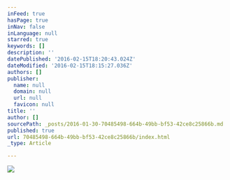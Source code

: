 ```yaml
---
inFeed: true
hasPage: true
inNav: false
inLanguage: null
starred: true
keywords: []
description: ''
datePublished: '2016-02-15T18:20:43.024Z'
dateModified: '2016-02-15T18:15:27.036Z'
authors: []
publisher:
  name: null
  domain: null
  url: null
  favicon: null
title: ''
author: []
sourcePath: _posts/2016-01-30-70485498-664b-49bb-bf53-42ce8c25866b.md
published: true
url: 70485498-664b-49bb-bf53-42ce8c25866b/index.html
_type: Article

---
```

![](https://the-grid-user-content.s3-us-west-2.amazonaws.com/c9e093ab-85cd-45ac-9a0b-da12c2d085d5.png)